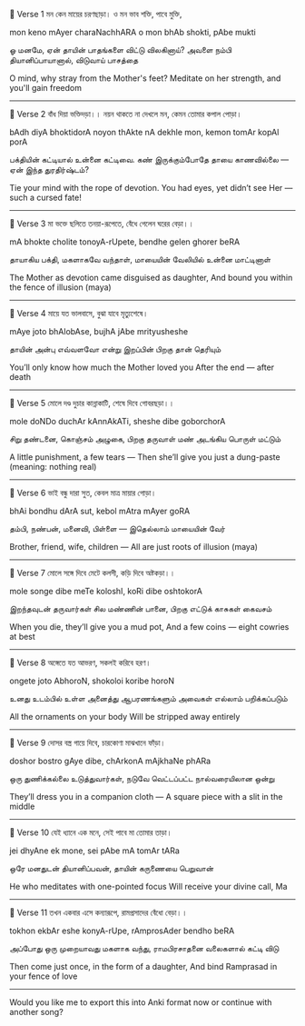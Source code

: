 🔸 Verse 1
মন কেন মায়ের চরণছাড়া।
ও মন ভাব শক্তি, পাবে মুক্তি,

mon keno mAyer charaNachhARA
o mon bhAb shokti, pAbe mukti

ஓ மனமே, ஏன் தாயின் பாதங்களை விட்டு விலகினாய்?
அவளை நம்பி தியானிப்பாயானால், விடுவாய் பாசத்தை

O mind, why stray from the Mother's feet?
Meditate on her strength, and you'll gain freedom

---

🔸 Verse 2
বাঁধ দিয়া ভক্তিদড়া।।
নয়ন থাকতে না দেখলে মন, কেমন তোমার কপাল পোড়া।

bAdh diyA bhoktidorA
noyon thAkte nA dekhle mon, kemon tomAr kopAl porA

பக்தியின் கட்டியால் உன்னை கட்டிவை.
கண் இருக்கும்போதே தாயை காணவில்லை — ஏன் இந்த துரதிர்ஷ்டம்?

Tie your mind with the rope of devotion.
You had eyes, yet didn’t see Her — such a cursed fate!

---

🔸 Verse 3
মা ভক্তে ছলিতে তনয়া-রূপেতে, বেঁধে গেলেন ঘরের বেড়া।।

mA bhokte cholite tonoyA-rUpete, bendhe gelen ghorer beRA

தாயாகிய பக்தி, மகளாகவே வந்தாள்,
மாயையின் வேலியில் உன்னை மாட்டினாள்

The Mother as devotion came disguised as daughter,
And bound you within the fence of illusion (maya)

---

🔸 Verse 4
মায়ে যত ভালবাসে, বুঝা যাবে মৃত্যুশেষে।

mAye joto bhAlobAse, bujhA jAbe mrityusheshe

தாயின் அன்பு எவ்வளவோ என்று
இறப்பின் பிறகு தான் தெரியும்

You’ll only know how much the Mother loved you
After the end — after death

---

🔸 Verse 5
মোলে দণ্ড দুচার কান্নাকাটি, শেষে দিবে গোবরছড়া।।

mole doNDo duchAr kAnnAkATi, sheshe dibe goborchorA

சிறு தண்டனை, கொஞ்சம் அழுகை,
பிறகு தருவாள் மண் அடங்கிய பொருள் மட்டும்

A little punishment, a few tears —
Then she’ll give you just a dung-paste (meaning: nothing real)

---

🔸 Verse 6
ভাই বন্ধু দারা সুত, কেবল মাত্র মায়ার গোড়া।

bhAi bondhu dArA sut, kebol mAtra mAyer goRA

தம்பி, நண்பன், மனைவி, பிள்ளை —
இதெல்லாம் மாயையின் வேர்

Brother, friend, wife, children —
All are just roots of illusion (maya)

---

🔸 Verse 7
মোলে সঙ্গে দিবে মেটে কলসী, কড়ি দিবে অষ্টকড়া।।

mole songe dibe meTe koloshI, koRi dibe oshtokorA

இறந்தவுடன் தருவார்கள் சில மண்ணின் பானை,
பிறகு எட்டுக் காசுகள் கைவசம்

When you die, they’ll give you a mud pot,
And a few coins — eight cowries at best

---

🔸 Verse 8
অঙ্গেতে যত আভরণ, সকলই করিবে হরণ।

ongete joto AbhoroN, shokoloi koribe horoN

உனது உடம்பில் உள்ள அனைத்து ஆபரணங்களும்
அவைகள் எல்லாம் பறிக்கப்படும்

All the ornaments on your body
Will be stripped away entirely

---

🔸 Verse 9
দোসর বস্ত্র গায়ে দিবে, চারকোণা মাঝখানে ফাঁড়া।

doshor bostro gAye dibe, chArkonA mAjkhaNe phARa

ஒரு துணிக்கல்லை உடுத்துவார்கள்,
நடுவே வெட்டப்பட்ட நால்வரையிலான ஒன்று

They’ll dress you in a companion cloth —
A square piece with a slit in the middle

---

🔸 Verse 10
যেই ধ্যানে এক মনে, সেই পাবে মা তোমার তাড়া।

jei dhyAne ek mone, sei pAbe mA tomAr tARa

ஒரே மனதுடன் தியானிப்பவன்,
தாயின் கருணையை பெறுவான்

He who meditates with one-pointed focus
Will receive your divine call, Ma

---

🔸 Verse 11
তখন একবার এসে কন্যারূপে, রামপ্রসাদের বেঁধো বেড়া।।

tokhon ekbAr eshe konyA-rUpe, rAmprosAder bendho beRA

அப்போது ஒரு முறையாவது மகளாக வந்து,
ராமபிரசாதனை வலைகளால் கட்டி விடு

Then come just once, in the form of a daughter,
And bind Ramprasad in your fence of love

---

Would you like me to export this into Anki format now or continue with another song?
